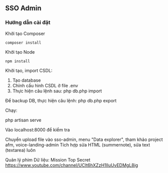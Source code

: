 ## SSO Admin

### Hướng dẫn cài đặt

Khởi tạo Composer

    composer install

Khởi tạo Node

    npm install

Khởi tạo, import CSDL:

1) Tạo database
2) Chỉnh cấu hình CSDL ở file .env
3) Thực hiện câu lệnh sau: php db.php import

Để backup DB, thực hiện câu lệnh:
    php db.php export

Chạy:

php artisan serve

Vào localhost:8000 để kiểm tra


Chuyển upload file vào sso-admin, menu "Data explorer", tham khảo project afm, voice-landing-admin
    Tích hợp sửa HTML (summernote), sửa text (textarea) luôn


Quản lý phim
    Dữ liệu:
        Mission Top Secret
        https://www.youtube.com/channel/UClt6hXZzH1lluUvEDMgL8ig

